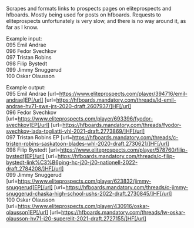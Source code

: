 Scrapes and formats links to prospects pages on eliteprospects and hfboards. Mostly being used for posts on hfboards.
Requests to eliteprospects unfortunately is very slow, and there is no way around it, as far as I know.

Example input:  
095 Emil Andrae  
096 Fedor Svechkov  
097 Tristan Robins  
098 Filip Bystedt  
099 Jimmy Snuggerud  
100 Oskar Olausson 

Example output:  
095 Emil Andrae [url=https://www.eliteprospects.com/player/394716/emil-andrae]EP[/url] [url=https://hfboards.mandatory.com/threads/ld-emil-andrae-hv71-swe-jrs-2020-draft.2607937/]HF[/url]  
096 Fedor Svechkov [url=https://www.eliteprospects.com/player/693396/fyodor-svechkov]EP[/url] [url=https://hfboards.mandatory.com/threads/fyodor-svechkov-lada-togliatti-vhl-2021-draft.2773869/]HF[/url]  
097 Tristan Robins EP [url=https://hfboards.mandatory.com/threads/c-tristen-robins-saskatoon-blades-whl-2020-draft.2730621/]HF[/url]  
098 Filip Bystedt [url=https://www.eliteprospects.com/player/578760/filip-bystedt]EP[/url] [url=https://hfboards.mandatory.com/threads/c-filip-bystedt-link%C3%B6ping-hc-j20-j20-nationell-2022-draft.2784208/]HF[/url]  
099 Jimmy Snuggerud [url=https://www.eliteprospects.com/player/623832/jimmy-snuggerud]EP[/url] [url=https://hfboards.mandatory.com/threads/c-jimmy-snuggerud-chaska-high-school-ushs-2022-draft.2730845/]HF[/url]  
100 Oskar Olausson [url=https://www.eliteprospects.com/player/430916/oskar-olausson]EP[/url] [url=https://hfboards.mandatory.com/threads/lw-oskar-olausson-hv71-j20-superelit-2021-draft.2727155/]HF[/url]  
